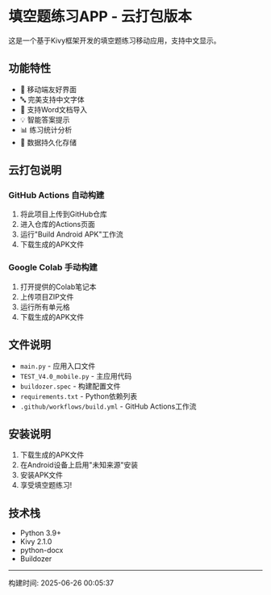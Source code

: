 # 填空题练习APP - 云打包版本

这是一个基于Kivy框架开发的填空题练习移动应用，支持中文显示。

## 功能特性

- 📱 移动端友好界面
- 🔤 完美支持中文字体
- 📄 支持Word文档导入
- 💡 智能答案提示
- 📊 练习统计分析
- 💾 数据持久化存储

## 云打包说明

### GitHub Actions 自动构建

1. 将此项目上传到GitHub仓库
2. 进入仓库的Actions页面
3. 运行"Build Android APK"工作流
4. 下载生成的APK文件

### Google Colab 手动构建

1. 打开提供的Colab笔记本
2. 上传项目ZIP文件
3. 运行所有单元格
4. 下载生成的APK文件

## 文件说明

- `main.py` - 应用入口文件
- `TEST_V4.0_mobile.py` - 主应用代码
- `buildozer.spec` - 构建配置文件
- `requirements.txt` - Python依赖列表
- `.github/workflows/build.yml` - GitHub Actions工作流

## 安装说明

1. 下载生成的APK文件
2. 在Android设备上启用"未知来源"安装
3. 安装APK文件
4. 享受填空题练习!

## 技术栈

- Python 3.9+
- Kivy 2.1.0
- python-docx
- Buildozer

---

构建时间: 2025-06-26 00:05:37
